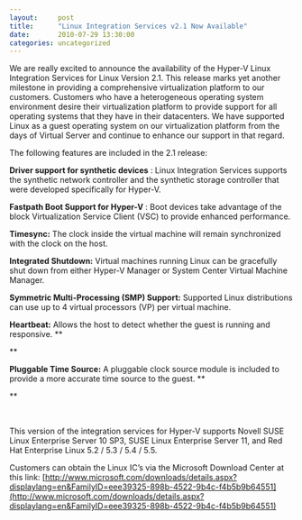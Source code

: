 ```yaml
---
layout:     post
title:      "Linux Integration Services v2.1 Now Available"
date:       2010-07-29 13:30:00
categories: uncategorized
---
```

We are really excited to announce the availability of the Hyper-V Linux Integration Services for Linux Version 2.1. This release marks yet another milestone in providing a comprehensive virtualization platform to our customers. Customers who have a heterogeneous operating system environment desire their virtualization platform to provide support for all operating systems that they have in their datacenters. We have supported Linux as a guest operating system on our virtualization platform from the days of Virtual Server and continue to enhance our support in that regard. 

The following features are included in the 2.1 release:

**Driver support for synthetic devices** : Linux Integration Services supports the synthetic network controller and the synthetic storage controller that were developed specifically for Hyper-V.

**Fastpath Boot Support for Hyper-V** : Boot devices take advantage of the block Virtualization Service Client (VSC) to provide enhanced performance.

**Timesync:** The clock inside the virtual machine will remain synchronized with the clock on the host.

**Integrated Shutdown:** Virtual machines running Linux can be gracefully shut down from either Hyper-V Manager or System Center Virtual Machine Manager.

**Symmetric Multi-Processing (SMP) Support:** Supported Linux distributions can use up to 4 virtual processors (VP) per virtual machine. 

**Heartbeat:** Allows the host to detect whether the guest is running and responsive. **

**

**Pluggable Time Source:** A pluggable clock source module is included to provide a more accurate time source to the guest. **

**

                                                                

This version of the integration services for Hyper-V supports Novell SUSE Linux Enterprise Server 10 SP3, SUSE Linux Enterprise Server 11, and Red Hat Enterprise Linux 5.2 / 5.3 / 5.4 / 5.5.

Customers can obtain the Linux IC’s via the Microsoft Download Center at this link: [http://www.microsoft.com/downloads/details.aspx?displaylang=en&FamilyID=eee39325-898b-4522-9b4c-f4b5b9b64551](http://www.microsoft.com/downloads/details.aspx?displaylang=en&FamilyID=eee39325-898b-4522-9b4c-f4b5b9b64551)

